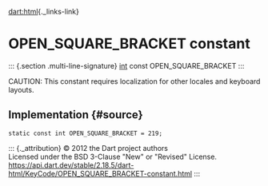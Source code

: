 [dart:html](../../dart-html/dart-html-library){._links-link}

OPEN\_SQUARE\_BRACKET constant
==============================

::: {.section .multi-line-signature}
[int](../../dart-core/int-class) const OPEN\_SQUARE\_BRACKET
:::

CAUTION: This constant requires localization for other locales and
keyboard layouts.

Implementation {#source}
--------------

``` {.language-dart data-language="dart"}
static const int OPEN_SQUARE_BRACKET = 219;
```

::: {._attribution}
© 2012 the Dart project authors\
Licensed under the BSD 3-Clause \"New\" or \"Revised\" License.\
<https://api.dart.dev/stable/2.18.5/dart-html/KeyCode/OPEN_SQUARE_BRACKET-constant.html>
:::
